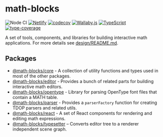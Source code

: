 # math-blocks

![Node CI](https://github.com/math-blocks/math-blocks/workflows/Node%20CI/badge.svg)
[![Netlify](https://img.shields.io/netlify/e7aa7c26-3f02-411d-91c8-96dea22b7e26)](https://app.netlify.com/sites/math-blocks/deploys)
[![codecov](https://codecov.io/gh/math-blocks/math-blocks/branch/master/graph/badge.svg)](https://codecov.io/gh/math-blocks/math-blocks)
[![Wallaby.js](https://img.shields.io/badge/wallaby.js-configured-green.svg)](https://wallabyjs.com)
[![TypeScript](https://camo.githubusercontent.com/d81d2d42b56e290c0d4d74eb425e19242f4f2d3d/68747470733a2f2f696d672e736869656c64732e696f2f6e706d2f74797065732f73637275622d6a732e737667)](http://www.typescriptlang.org/)
[![type-coverage](https://img.shields.io/badge/dynamic/json.svg?label=type-coverage&prefix=%E2%89%A5&suffix=%&query=$.typeCoverage.atLeast&uri=https%3A%2F%2Fraw.githubusercontent.com%2Fmath-blocks%2Fmath-blocks%2Fmaster%2Fpackage.json&1)](https://github.com/plantain-00/type-coverage)

A set of tools, components, and libraries for building interactive math
applications.  For more details see [design/README.md](design/README.md).

## Packages

- [@math-blocks/core](package/core/README.md) - A collection of utility
  functions and types used in most of the other packages. 
- [@math-blocks/editor](packages/editor/README.md) - Provides a bunch of related
  parts for building interactive math editors. 
- [@math-blocks/opentype](packages/opentype/README.md) - Library for parsing
  OpenType font files that contain a MATH table. 
- [@math-blocks/parser](packages/parser/README.md) - Provides a `parserFactory`
  function for creating TDOP parsers and related utils. 
- [@math-blocks/react](packages/react/README.md) - A set of React components for
  rendering and editing math expressions. 
- [@math-blocks/typesetter](packages/typesetter/README.md) – Converts editor
  tree to a renderer independent scene graph. 
